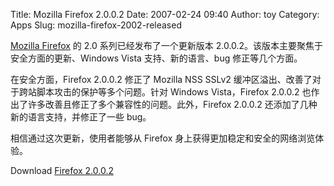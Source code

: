 Title: Mozilla Firefox 2.0.0.2
Date: 2007-02-24 09:40
Author: toy
Category: Apps
Slug: mozilla-firefox-2002-released

[Mozilla Firefox](http://www.mozilla.com/en-US/firefox/) 的 2.0
系列已经发布了一个更新版本
2.0.0.2。该版本主要聚焦于安全方面的更新、Windows Vista
支持、新的语言、bug 修正等几个方面。

在安全方面，Firefox 2.0.0.2 修正了 Mozilla NSS SSLv2
缓冲区溢出、改善了对于跨站脚本攻击的保护等多个问题。针对 Windows
Vista，Firefox 2.0.0.2
也作出了许多改善且修正了多个兼容性的问题。此外，Firefox 2.0.0.2
还添加了几种新的语言支持，并修正了一些 bug。

相信通过这次更新，使用者能够从 Firefox
身上获得更加稳定和安全的网络浏览体验。

Download [Firefox
2.0.0.2](http://www.mozilla.com/en-US/firefox/all.html)

